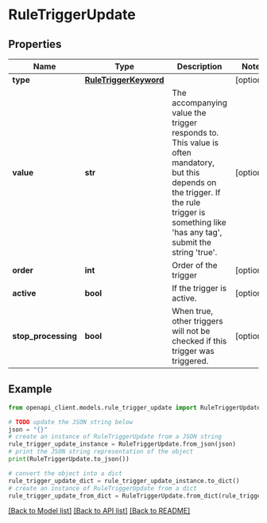 # RuleTriggerUpdate


## Properties

Name | Type | Description | Notes
------------ | ------------- | ------------- | -------------
**type** | [**RuleTriggerKeyword**](RuleTriggerKeyword.md) |  | [optional] 
**value** | **str** | The accompanying value the trigger responds to. This value is often mandatory, but this depends on the trigger. If the rule trigger is something like &#39;has any tag&#39;, submit the string &#39;true&#39;. | [optional] 
**order** | **int** | Order of the trigger | [optional] 
**active** | **bool** | If the trigger is active. | [optional] 
**stop_processing** | **bool** | When true, other triggers will not be checked if this trigger was triggered. | [optional] 

## Example

```python
from openapi_client.models.rule_trigger_update import RuleTriggerUpdate

# TODO update the JSON string below
json = "{}"
# create an instance of RuleTriggerUpdate from a JSON string
rule_trigger_update_instance = RuleTriggerUpdate.from_json(json)
# print the JSON string representation of the object
print(RuleTriggerUpdate.to_json())

# convert the object into a dict
rule_trigger_update_dict = rule_trigger_update_instance.to_dict()
# create an instance of RuleTriggerUpdate from a dict
rule_trigger_update_from_dict = RuleTriggerUpdate.from_dict(rule_trigger_update_dict)
```
[[Back to Model list]](../README.md#documentation-for-models) [[Back to API list]](../README.md#documentation-for-api-endpoints) [[Back to README]](../README.md)


